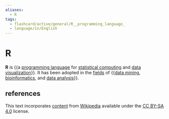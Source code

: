 ```yaml
---
aliases:
  - R
tags:
  - flashcard/active/general/R__programming_language_
  - language/in/English
---
```


# R

__R__ is {{a [programming language](programming%20language.md) for [statistical computing](computational%20statistics.md) and [data visualization](data%20and%20information%20visualization.md)}}. It has been adopted in the [fields](academic%20discipline.md) of {{[data mining](data%20mining.md), [bioinformatics](bioinformatics.md), and [data analysis](data%20analysis.md)}}. <!--SR:!2024-09-18,14,290!2024-09-13,10,270-->

## references

This text incorporates [content](https://en.wikipedia.org/wiki/R_(programming_language)) from [Wikipedia](Wikipedia.md) available under the [CC BY-SA 4.0](https://creativecommons.org/licenses/by-sa/4.0/) license.
